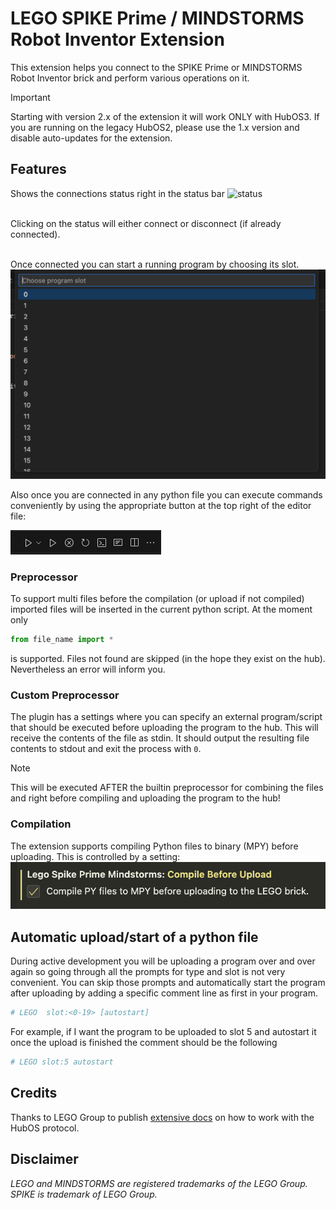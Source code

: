 # LEGO SPIKE Prime / MINDSTORMS Robot Inventor Extension

This extension helps you connect to the SPIKE Prime or MINDSTORMS Robot Inventor brick and perform various operations on it.

> [!IMPORTANT]  
> Starting with version 2.x of the extension it will work ONLY with HubOS3. If you are running on the legacy HubOS2, please use the 1.x version and disable auto-updates for the extension.

## Features

Shows the connections status right in the status bar
![status](images/status.png)

\
Clicking on the status will either connect or disconnect (if already connected).

\
Once connected you can start a running program by choosing its slot.
![slot-selection](images/slot-selection.png)

Also once you are connected in any python file you can execute commands conveniently by using the appropriate button at the top right of the editor file:

![file-actions](images/file-actions.png)

### Preprocessor

To support multi files before the compilation (or upload if not compiled) imported files will be inserted in the current python script.
At the moment only

```python
from file_name import *
```

is supported. Files not found are skipped (in the hope they exist on the hub). Nevertheless an error will inform you.

### Custom Preprocessor

The plugin has a settings where you can specify an external program/script that should be executed before uploading the program
to the hub. This will receive the contents of the file as stdin. It should output the resulting file contents to stdout and exit the process with `0`. 

> [!NOTE]  
> This will be executed AFTER the builtin preprocessor for combining the files and right before compiling and uploading the program to the hub!

### Compilation

The extension supports compiling Python files to binary (MPY) before uploading. This is controlled by a setting:
![compile-option](images/compile-option.png)

## Automatic upload/start of a python file

During active development you will be uploading a program over and over again so going through all the prompts for type and slot is not very convenient. You can skip those prompts and automatically start the program after uploading by adding a specific comment line as first in your program.

```python
# LEGO  slot:<0-19> [autostart]
```

For example, if I want the program to be uploaded to slot 5 and autostart it once the upload is finished the comment should be the following

```python
# LEGO slot:5 autostart
```

## Credits

Thanks to LEGO Group to publish [extensive docs](https://lego.github.io/spike-prime-docs/index.html) on how to work with the HubOS protocol.

## Disclaimer

_LEGO and MINDSTORMS are registered trademarks of the LEGO Group. SPIKE is trademark of LEGO Group._
